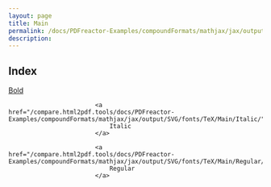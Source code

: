 ```yaml
---
layout: page
title: Main
permalink: /docs/PDFreactor-Examples/compoundFormats/mathjax/jax/output/SVG/fonts/TeX/Main/
description: 
---
```


## Index
<div class="boxes">
                            <a href="/compare.html2pdf.tools/docs/PDFreactor-Examples/compoundFormats/mathjax/jax/output/SVG/fonts/TeX/Main/Bold/">
                                Bold
                            </a>

                            <a href="/compare.html2pdf.tools/docs/PDFreactor-Examples/compoundFormats/mathjax/jax/output/SVG/fonts/TeX/Main/Italic/">
                                Italic
                            </a>

                            <a href="/compare.html2pdf.tools/docs/PDFreactor-Examples/compoundFormats/mathjax/jax/output/SVG/fonts/TeX/Main/Regular/">
                                Regular
                            </a>
</div>


